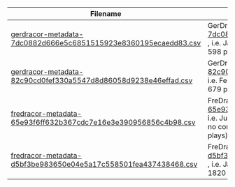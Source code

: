 | Filename    | Explanation |
| -------- | ------- |
| [gerdracor-metadata-7dc0882d666e5c6851515923e8360195ecaedd83.csv](gerdracor-metadata-7dc0882d666e5c6851515923e8360195ecaedd83.csv)  | GerDraCor version created from commit  [7dc0882d666e5c6851515923e8360195ecaedd83](https://github.com/dracor-org/gerdracor/commit/7dc0882d666e5c6851515923e8360195ecaedd83) , i.e. January 2, 2023 version of GerDraCor (older, 598 plays) |
| [gerdracor-metadata-82c90cd0fef330a5547d8d86058d9238e46effad.csv](gerdracor-metadata-82c90cd0fef330a5547d8d86058d9238e46effad.csv) | GerDraCor version created from commit  [82c90cd0fef330a5547d8d86058d9238e46effad](https://github.com/dracor-org/gerdracor/commit/82c90cd0fef330a5547d8d86058d9238e46effad), i.e. February 22, 2024 version of GerDraCor (newer, 679 plays) |
| [fredracor-metadata-65e93f6ff632b367cdc7e16e3e390956856c4b98.csv](fredracor-metadata-65e93f6ff632b367cdc7e16e3e390956856c4b98.csv)    | FreDraCor version created from commit [65e93f6ff632b367cdc7e16e3e390956856c4b98](https://github.com/dracor-org/fredracor/commit/65e93f6ff632b367cdc7e16e3e390956856c4b98) , i.e. June 4, 2022 version of FreDraCor (there were no commits till May 2023 after that) (older, 1560 plays) |
| [fredracor-metadata-d5bf3be983650e04e5a17c558501fea437438468.csv](fredracor-metadata-d5bf3be983650e04e5a17c558501fea437438468.csv)    | FreDraCor version created from commit [d5bf3be983650e04e5a17c558501fea437438468](https://github.com/dracor-org/fredracor/commit/d5bf3be983650e04e5a17c558501fea437438468) , i.e. January 20, 2024 version of FreDraCor (newer, 1820 plays) |
